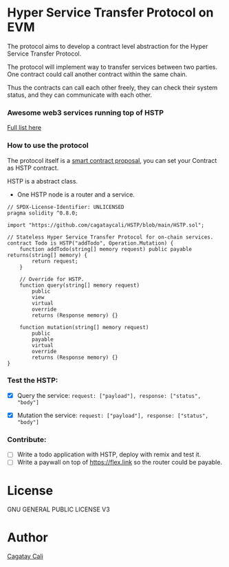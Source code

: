 # Hyper Service Transfer Protocol on EVM

The protocol aims to develop a contract level abstraction for the Hyper Service Transfer Protocol.

The protocol will implement way to transfer services between two parties.
One contract could call another contract within the same chain.

Thus the contracts can call each other freely, they can check their system status, and they can communicate with each other.

### Awesome web3 services running top of HSTP

[Full list here](https://github.com/cagataycali/awesome-web3-services)

### How to use the protocol

The protocol itself is a [smart contract proposal](./HSTP.sol), you can set your Contract as HSTP contract.

HSTP is a abstract class.

- One HSTP node is a router and a service.

```solidity
// SPDX-License-Identifier: UNLICENSED
pragma solidity ^0.8.0;

import "https://github.com/cagataycali/HSTP/blob/main/HSTP.sol";

// Stateless Hyper Service Transfer Protocol for on-chain services.
contract Todo is HSTP("addTodo", Operation.Mutation) {
    function addTodo(string[] memory request) public payable returns(string[] memory) {
        return request;
    }

    // Override for HSTP.
    function query(string[] memory request)
        public
        view
        virtual
        override
        returns (Response memory) {}

    function mutation(string[] memory request)
        public
        payable
        virtual
        override
        returns (Response memory) {}
}
```

### Test the HSTP:

- [x] Query the service: `request: ["payload"], response: ["status", "body"]`
- [x] Mutation the service: `request: ["payload"], response: ["status", "body"]`


### Contribute:

- [ ] Write a todo application with HSTP, deploy with remix and test it.
- [ ] Write a paywall on top of https://flex.link so the router could be payable.

# License

GNU GENERAL PUBLIC LICENSE V3

# Author

[Cagatay Cali](https://twitter.com/cagataycali)
